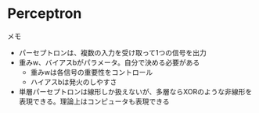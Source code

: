 # Perceptron
メモ
* パーセプトロンは、複数の入力を受け取って1つの信号を出力
* 重みw、バイアスbがパラメータ。自分で決める必要がある
  * 重みwは各信号の重要性をコントロール
  * ハイアスbは発火のしやすさ
* 単層パーセプトロンは線形しか扱えないが、多層ならXORのような非線形を表現できる。理論上はコンピュータも表現できる
